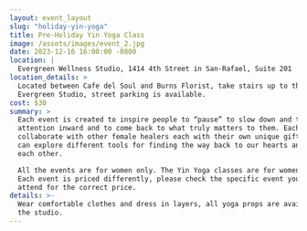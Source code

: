 ```yaml
---
layout: event_layout
slug: "holiday-yin-yoga"
title: Pre-Holiday Yin Yoga Class
image: /assets/images/event_2.jpg
date: 2023-12-16 16:00:00 -0800
location: |
  Evergreen Wellness Studio, 1414 4th Street in San-Rafael, Suite 201 
location_details: >
  Located between Cafe del Soul and Burns Florist, take stairs up to the
  Evergreen Studio, street parking is available.
cost: $30
summary: >
  Each event is created to inspire people to “pause” to slow down and turn their
  attention inward and to come back to what truly matters to them. Each month I
  collaborate with other female healers each with their own unique gift so we
  can explore different tools for finding the way back to our hearts and back to
  each other.

  All the events are for women only. The Yin Yoga classes are for women and men.
  Each event is priced differently, please check the specific event you like to
  attend for the correct price.
details: >-
  Wear comfortable clothes and dress in layers, all yoga props are available at
  the studio.
---
```

